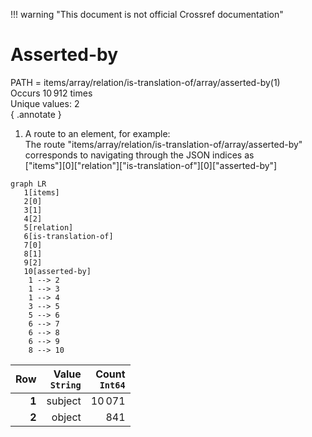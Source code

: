 !!! warning "This document is not official Crossref documentation"
# Asserted-by
PATH = items/array/relation/is-translation-of/array/asserted-by(1)  
Occurs 10 912 times  
Unique values: 2  
{ .annotate }

1. A route to an element, for example:  
   The route "items/array/relation/is-translation-of/array/asserted-by" corresponds to navigating through the JSON indices as  
   ["items"][0]["relation"]["is-translation-of"][0]["asserted-by"]  

```mermaid
graph LR
   1[items]
   2[0]
   3[1]
   4[2]
   5[relation]
   6[is-translation-of]
   7[0]
   8[1]
   9[2]
   10[asserted-by]
    1 --> 2
    1 --> 3
    1 --> 4
    3 --> 5
    5 --> 6
    6 --> 7
    6 --> 8
    6 --> 9
    8 --> 10
```

| **Row** | **Value**<br>`String` | **Count**<br>`Int64` |
|--------:|----------------------:|---------------------:|
| **1**   | subject               | 10 071               |
| **2**   | object                | 841                  |

